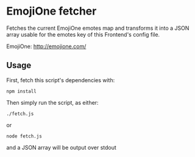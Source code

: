 # EmojiOne fetcher

Fetches the current EmojiOne emotes map and transforms it into a JSON
array usable for the emotes key of this Frontend's config file.

EmojiOne: http://emojione.com/

## Usage

First, fetch this script's dependencies with:

    npm install

Then simply run the script, as either:

    ./fetch.js

or

    node fetch.js

and a JSON array will be output over stdout
